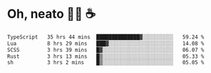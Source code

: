 # Oh, neato 🧑‍💻 ☕

<!--START_SECTION:waka-->

```txt
TypeScript   35 hrs 44 mins  ██████████████▓░░░░░░░░░░   59.24 %
Lua          8 hrs 29 mins   ███▓░░░░░░░░░░░░░░░░░░░░░   14.08 %
SCSS         3 hrs 39 mins   █▓░░░░░░░░░░░░░░░░░░░░░░░   06.07 %
Rust         3 hrs 13 mins   █▒░░░░░░░░░░░░░░░░░░░░░░░   05.33 %
sh           3 hrs 2 mins    █▒░░░░░░░░░░░░░░░░░░░░░░░   05.05 %
```

<!--END_SECTION:waka-->
